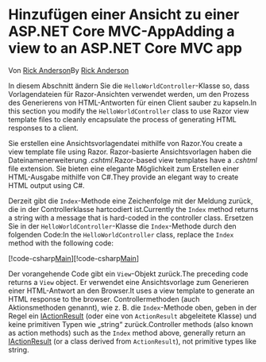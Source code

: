 # <a name="adding-a-view-to-an-aspnet-core-mvc-app"></a><span data-ttu-id="cdedd-101">Hinzufügen einer Ansicht zu einer ASP.NET Core MVC-App</span><span class="sxs-lookup"><span data-stu-id="cdedd-101">Adding a view to an ASP.NET Core MVC app</span></span>

<span data-ttu-id="cdedd-102">Von [Rick Anderson](https://twitter.com/RickAndMSFT)</span><span class="sxs-lookup"><span data-stu-id="cdedd-102">By [Rick Anderson](https://twitter.com/RickAndMSFT)</span></span>

<span data-ttu-id="cdedd-103">In diesem Abschnitt ändern Sie die `HelloWorldController`-Klasse so, dass Vorlagendateien für Razor-Ansichten verwendet werden, um den Prozess des Generierens von HTML-Antworten für einen Client sauber zu kapseln.</span><span class="sxs-lookup"><span data-stu-id="cdedd-103">In this section you modify the `HelloWorldController` class to use Razor view template files to cleanly encapsulate the process of generating HTML responses to a client.</span></span>

<span data-ttu-id="cdedd-104">Sie erstellen eine Ansichtsvorlagendatei mithilfe von Razor.</span><span class="sxs-lookup"><span data-stu-id="cdedd-104">You create a view template file using Razor.</span></span> <span data-ttu-id="cdedd-105">Razor-basierte Ansichtsvorlagen haben die Dateinamenerweiterung *.cshtml*.</span><span class="sxs-lookup"><span data-stu-id="cdedd-105">Razor-based view templates have a *.cshtml* file extension.</span></span> <span data-ttu-id="cdedd-106">Sie bieten eine elegante Möglichkeit zum Erstellen einer HTML-Ausgabe mithilfe von C#.</span><span class="sxs-lookup"><span data-stu-id="cdedd-106">They provide an elegant way to create HTML output using C#.</span></span>

<span data-ttu-id="cdedd-107">Derzeit gibt die `Index`-Methode eine Zeichenfolge mit der Meldung zurück, die in der Controllerklasse hartcodiert ist.</span><span class="sxs-lookup"><span data-stu-id="cdedd-107">Currently the `Index` method returns a string with a message that is hard-coded in the controller class.</span></span> <span data-ttu-id="cdedd-108">Ersetzen Sie in der `HelloWorldController`-Klasse die `Index`-Methode durch den folgenden Code:</span><span class="sxs-lookup"><span data-stu-id="cdedd-108">In the `HelloWorldController` class, replace the `Index` method with the following code:</span></span>

<span data-ttu-id="cdedd-109">[!code-csharp[Main](../../tutorials/first-mvc-app/start-mvc/sample/MvcMovie/Controllers/HelloWorldController.cs?name=snippet_4)]</span><span class="sxs-lookup"><span data-stu-id="cdedd-109">[!code-csharp[Main](../../tutorials/first-mvc-app/start-mvc/sample/MvcMovie/Controllers/HelloWorldController.cs?name=snippet_4)]</span></span>

<span data-ttu-id="cdedd-110">Der vorangehende Code gibt ein `View`-Objekt zurück.</span><span class="sxs-lookup"><span data-stu-id="cdedd-110">The preceding code returns a `View` object.</span></span> <span data-ttu-id="cdedd-111">Er verwendet eine Ansichtsvorlage zum Generieren einer HTML-Antwort an den Browser.</span><span class="sxs-lookup"><span data-stu-id="cdedd-111">It uses a view template to generate an HTML response to the browser.</span></span> <span data-ttu-id="cdedd-112">Controllermethoden (auch Aktionsmethoden genannt), wie z. B. die `Index`-Methode oben, geben in der Regel ein [IActionResult](https://docs.microsoft.com/aspnet/core/api/microsoft.aspnetcore.mvc.iactionresult) (oder eine von `ActionResult` abgeleitete Klasse) und keine primitiven Typen wie „string“ zurück.</span><span class="sxs-lookup"><span data-stu-id="cdedd-112">Controller methods (also known as action methods) such as the `Index` method above, generally return an [IActionResult](https://docs.microsoft.com/aspnet/core/api/microsoft.aspnetcore.mvc.iactionresult) (or a class derived from `ActionResult`), not primitive types like string.</span></span>
